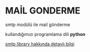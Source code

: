 # MAİL GONDERME

smtp modülü ile mail gönderme

kullandığımızı programlama dili **python**

[smtp library hakkında detaylı bilgi](https://docs.python.org/2/library/smtplib.html)
